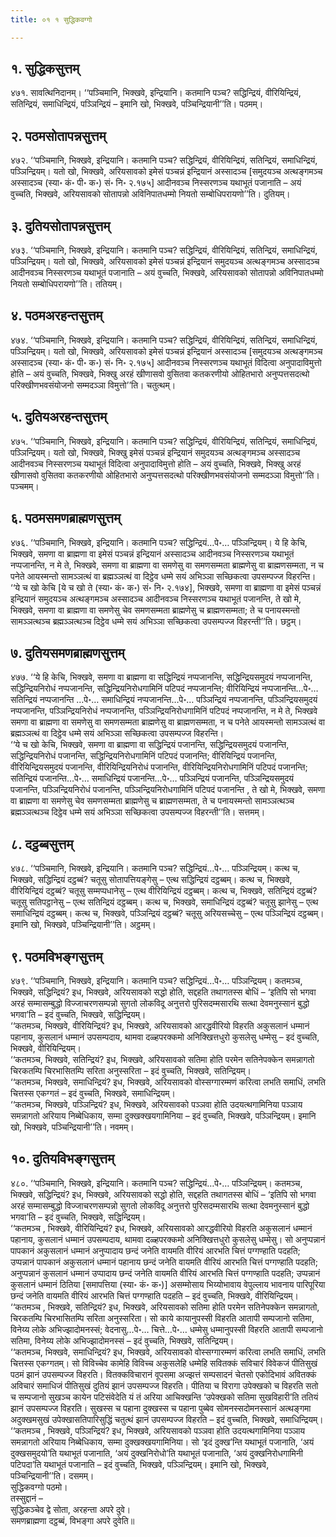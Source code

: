 ```yaml
---
title: ०१ १ सुद्धिकवग्गो

---
```



## १. सुद्धिकसुत्तम्

४७१. सावत्थिनिदानम्। ‘‘पञ्चिमानि, भिक्खवे, इन्द्रियानि। कतमानि पञ्च? सद्धिन्द्रियं, वीरियिन्द्रियं, सतिन्द्रियं, समाधिन्द्रियं, पञ्ञिन्द्रियं – इमानि खो, भिक्खवे, पञ्चिन्द्रियानी’’ति। पठमम्।  


## २. पठमसोतापन्नसुत्तम्

४७२. ‘‘पञ्चिमानि, भिक्खवे, इन्द्रियानि। कतमानि पञ्च? सद्धिन्द्रियं, वीरियिन्द्रियं, सतिन्द्रियं, समाधिन्द्रियं, पञ्ञिन्द्रियम्। यतो खो, भिक्खवे, अरियसावको इमेसं पञ्चन्नं इन्द्रियानं अस्सादञ्च [समुदयञ्च अत्थङ्गमञ्च अस्सादञ्च (स्या॰ कं॰ पी॰ क॰) सं॰ नि॰ २.१७५] आदीनवञ्च निस्सरणञ्च यथाभूतं पजानाति – अयं वुच्चति, भिक्खवे, अरियसावको सोतापन्नो अविनिपातधम्मो नियतो सम्बोधिपरायणो’’ति। दुतियम्।  


## ३. दुतियसोतापन्नसुत्तम्

४७३. ‘‘पञ्चिमानि, भिक्खवे, इन्द्रियानि। कतमानि पञ्च? सद्धिन्द्रियं, वीरियिन्द्रियं, सतिन्द्रियं, समाधिन्द्रियं, पञ्ञिन्द्रियम्। यतो खो, भिक्खवे, अरियसावको इमेसं पञ्चन्नं इन्द्रियानं समुदयञ्च अत्थङ्गमञ्च अस्सादञ्च आदीनवञ्च निस्सरणञ्च यथाभूतं पजानाति – अयं वुच्चति, भिक्खवे, अरियसावको सोतापन्नो अविनिपातधम्मो नियतो सम्बोधिपरायणो’’ति। ततियम्।  


## ४. पठमअरहन्तसुत्तम्

४७४. ‘‘पञ्चिमानि, भिक्खवे, इन्द्रियानि। कतमानि पञ्च? सद्धिन्द्रियं, वीरियिन्द्रियं, सतिन्द्रियं, समाधिन्द्रियं, पञ्ञिन्द्रियम्। यतो खो, भिक्खवे, अरियसावको इमेसं पञ्चन्नं इन्द्रियानं अस्सादञ्च [समुदयञ्च अत्थङ्गमञ्च अस्सादञ्च (स्या॰ कं॰ पी॰ क॰) सं॰ नि॰ २.१७५] आदीनवञ्च निस्सरणञ्च यथाभूतं विदित्वा अनुपादाविमुत्तो होति – अयं वुच्चति, भिक्खवे, भिक्खु अरहं खीणासवो वुसितवा कतकरणीयो ओहितभारो अनुप्पत्तसदत्थो परिक्खीणभवसंयोजनो सम्मदञ्ञा विमुत्तो’’ति। चतुत्थम्।  


## ५. दुतियअरहन्तसुत्तम्

४७५. ‘‘पञ्चिमानि, भिक्खवे, इन्द्रियानि। कतमानि पञ्च? सद्धिन्द्रियं, वीरियिन्द्रियं, सतिन्द्रियं, समाधिन्द्रियं, पञ्ञिन्द्रियम्। यतो खो, भिक्खवे, भिक्खु इमेसं पञ्चन्नं इन्द्रियानं समुदयञ्च अत्थङ्गमञ्च अस्सादञ्च आदीनवञ्च निस्सरणञ्च यथाभूतं विदित्वा अनुपादाविमुत्तो होति – अयं वुच्चति, भिक्खवे, भिक्खु अरहं खीणासवो वुसितवा कतकरणीयो ओहितभारो अनुप्पत्तसदत्थो परिक्खीणभवसंयोजनो सम्मदञ्ञा विमुत्तो’’ति। पञ्चमम्।  


## ६. पठमसमणब्राह्मणसुत्तम्

४७६. ‘‘पञ्चिमानि, भिक्खवे, इन्द्रियानि। कतमानि पञ्च? सद्धिन्द्रियं…पे॰… पञ्ञिन्द्रियम्। ये हि केचि, भिक्खवे, समणा वा ब्राह्मणा वा इमेसं पञ्चन्नं इन्द्रियानं अस्सादञ्च आदीनवञ्च निस्सरणञ्च यथाभूतं नप्पजानन्ति, न मे ते, भिक्खवे, समणा वा ब्राह्मणा वा समणेसु वा समणसम्मता ब्राह्मणेसु वा ब्राह्मणसम्मता, न च पनेते आयस्मन्तो सामञ्ञत्थं वा ब्रह्मञ्ञत्थं वा दिट्ठेव धम्मे सयं अभिञ्ञा सच्छिकत्वा उपसम्पज्ज विहरन्ति।  
‘‘ये च खो केचि [ये च खो ते (स्या॰ कं॰ क॰) सं॰ नि॰ २.१७४], भिक्खवे, समणा वा ब्राह्मणा वा इमेसं पञ्चन्नं इन्द्रियानं समुदयञ्च अत्थङ्गमञ्च अस्सादञ्च आदीनवञ्च निस्सरणञ्च यथाभूतं पजानन्ति, ते खो मे, भिक्खवे, समणा वा ब्राह्मणा वा समणेसु चेव समणसम्मता ब्राह्मणेसु च ब्राह्मणसम्मता; ते च पनायस्मन्तो सामञ्ञत्थञ्च ब्रह्मञ्ञत्थञ्च दिट्ठेव धम्मे सयं अभिञ्ञा सच्छिकत्वा उपसम्पज्ज विहरन्ती’’ति। छट्ठम्।  


## ७. दुतियसमणब्राह्मणसुत्तम्

४७७. ‘‘ये हि केचि, भिक्खवे, समणा वा ब्राह्मणा वा सद्धिन्द्रियं नप्पजानन्ति, सद्धिन्द्रियसमुदयं नप्पजानन्ति, सद्धिन्द्रियनिरोधं नप्पजानन्ति, सद्धिन्द्रियनिरोधगामिनिं पटिपदं नप्पजानन्ति; वीरियिन्द्रियं नप्पजानन्ति…पे॰… सतिन्द्रियं नप्पजानन्ति …पे॰… समाधिन्द्रियं नप्पजानन्ति…पे॰… पञ्ञिन्द्रियं नप्पजानन्ति, पञ्ञिन्द्रियसमुदयं नप्पजानन्ति, पञ्ञिन्द्रियनिरोधं नप्पजानन्ति, पञ्ञिन्द्रियनिरोधगामिनिं पटिपदं नप्पजानन्ति, न मे ते, भिक्खवे समणा वा ब्राह्मणा वा समणेसु वा समणसम्मता ब्राह्मणेसु वा ब्राह्मणसम्मता, न च पनेते आयस्मन्तो सामञ्ञत्थं वा ब्रह्मञ्ञत्थं वा दिट्ठेव धम्मे सयं अभिञ्ञा सच्छिकत्वा उपसम्पज्ज विहरन्ति।  
‘‘ये च खो केचि, भिक्खवे, समणा वा ब्राह्मणा वा सद्धिन्द्रियं पजानन्ति, सद्धिन्द्रियसमुदयं पजानन्ति, सद्धिन्द्रियनिरोधं पजानन्ति, सद्धिन्द्रियनिरोधगामिनिं पटिपदं पजानन्ति; वीरियिन्द्रियं पजानन्ति, वीरियिन्द्रियसमुदयं पजानन्ति, वीरियिन्द्रियनिरोधं पजानन्ति, वीरियिन्द्रियनिरोधगामिनिं पटिपदं पजानन्ति; सतिन्द्रियं पजानन्ति…पे॰… समाधिन्द्रियं पजानन्ति…पे॰… पञ्ञिन्द्रियं पजानन्ति, पञ्ञिन्द्रियसमुदयं पजानन्ति, पञ्ञिन्द्रियनिरोधं पजानन्ति, पञ्ञिन्द्रियनिरोधगामिनिं पटिपदं पजानन्ति , ते खो मे, भिक्खवे, समणा वा ब्राह्मणा वा समणेसु चेव समणसम्मता ब्राह्मणेसु च ब्राह्मणसम्मता, ते च पनायस्मन्तो सामञ्ञत्थञ्च ब्रह्मञ्ञत्थञ्च दिट्ठेव धम्मे सयं अभिञ्ञा सच्छिकत्वा उपसम्पज्ज विहरन्ती’’ति। सत्तमम्।  


## ८. दट्ठब्बसुत्तम्

४७८. ‘‘पञ्चिमानि, भिक्खवे, इन्द्रियानि। कतमानि पञ्च? सद्धिन्द्रियं…पे॰… पञ्ञिन्द्रियम्। कत्थ च, भिक्खवे, सद्धिन्द्रियं दट्ठब्बं? चतूसु सोतापत्तियङ्गेसु – एत्थ सद्धिन्द्रियं दट्ठब्बम्। कत्थ च, भिक्खवे, वीरियिन्द्रियं दट्ठब्बं? चतूसु सम्मप्पधानेसु – एत्थ वीरियिन्द्रियं दट्ठब्बम्। कत्थ च, भिक्खवे, सतिन्द्रियं दट्ठब्बं? चतूसु सतिपट्ठानेसु – एत्थ सतिन्द्रियं दट्ठब्बम्। कत्थ च, भिक्खवे, समाधिन्द्रियं दट्ठब्बं? चतूसु झानेसु – एत्थ समाधिन्द्रियं दट्ठब्बम्। कत्थ च, भिक्खवे, पञ्ञिन्द्रियं दट्ठब्बं? चतूसु अरियसच्चेसु – एत्थ पञ्ञिन्द्रियं दट्ठब्बम्। इमानि खो, भिक्खवे, पञ्चिन्द्रियानी’’ति। अट्ठमम्।  


## ९. पठमविभङ्गसुत्तम्

४७९. ‘‘पञ्चिमानि, भिक्खवे, इन्द्रियानि। कतमानि पञ्च? सद्धिन्द्रियं…पे॰… पञ्ञिन्द्रियम्। कतमञ्च, भिक्खवे, सद्धिन्द्रियं? इध, भिक्खवे, अरियसावको सद्धो होति, सद्दहति तथागतस्स बोधिं – ‘इतिपि सो भगवा अरहं सम्मासम्बुद्धो विज्जाचरणसम्पन्नो सुगतो लोकविदू अनुत्तरो पुरिसदम्मसारथि सत्था देवमनुस्सानं बुद्धो भगवा’ति – इदं वुच्चति, भिक्खवे, सद्धिन्द्रियम्।  
‘‘कतमञ्च, भिक्खवे, वीरियिन्द्रियं? इध, भिक्खवे, अरियसावको आरद्धवीरियो विहरति अकुसलानं धम्मानं पहानाय, कुसलानं धम्मानं उपसम्पदाय, थामवा दळ्हपरक्कमो अनिक्खित्तधुरो कुसलेसु धम्मेसु – इदं वुच्चति, भिक्खवे, वीरियिन्द्रियम्।  
‘‘कतमञ्च, भिक्खवे, सतिन्द्रियं? इध, भिक्खवे, अरियसावको सतिमा होति परमेन सतिनेपक्केन समन्नागतो चिरकतम्पि चिरभासितम्पि सरिता अनुस्सरिता – इदं वुच्चति, भिक्खवे, सतिन्द्रियम्।  
‘‘कतमञ्च, भिक्खवे, समाधिन्द्रियं? इध, भिक्खवे, अरियसावको वोस्सग्गारम्मणं करित्वा लभति समाधिं, लभति चित्तस्स एकग्गतं – इदं वुच्चति, भिक्खवे, समाधिन्द्रियम्।  
‘‘कतमञ्च, भिक्खवे, पञ्ञिन्द्रियं? इध, भिक्खवे, अरियसावको पञ्ञवा होति उदयत्थगामिनिया पञ्ञाय समन्नागतो अरियाय निब्बेधिकाय, सम्मा दुक्खक्खयगामिनिया – इदं वुच्चति, भिक्खवे, पञ्ञिन्द्रियम्। इमानि खो, भिक्खवे, पञ्चिन्द्रियानी’’ति। नवमम्।  


## १०. दुतियविभङ्गसुत्तम्

४८०. ‘‘पञ्चिमानि, भिक्खवे, इन्द्रियानि। कतमानि पञ्च? सद्धिन्द्रियं…पे॰… पञ्ञिन्द्रियम्। कतमञ्च, भिक्खवे, सद्धिन्द्रियं? इध, भिक्खवे, अरियसावको सद्धो होति, सद्दहति तथागतस्स बोधिं – ‘इतिपि सो भगवा अरहं सम्मासम्बुद्धो विज्जाचरणसम्पन्नो सुगतो लोकविदू अनुत्तरो पुरिसदम्मसारथि सत्था देवमनुस्सानं बुद्धो भगवा’ति – इदं वुच्चति, भिक्खवे, सद्धिन्द्रियम्।  
‘‘कतमञ्च , भिक्खवे, वीरियिन्द्रियं? इध, भिक्खवे, अरियसावको आरद्धवीरियो विहरति अकुसलानं धम्मानं पहानाय, कुसलानं धम्मानं उपसम्पदाय, थामवा दळ्हपरक्कमो अनिक्खित्तधुरो कुसलेसु धम्मेसु। सो अनुप्पन्नानं पापकानं अकुसलानं धम्मानं अनुप्पादाय छन्दं जनेति वायमति वीरियं आरभति चित्तं पग्गण्हाति पदहति; उप्पन्नानं पापकानं अकुसलानं धम्मानं पहानाय छन्दं जनेति वायमति वीरियं आरभति चित्तं पग्गण्हाति पदहति; अनुप्पन्नानं कुसलानं धम्मानं उप्पादाय छन्दं जनेति वायमति वीरियं आरभति चित्तं पग्गण्हाति पदहति; उप्पन्नानं कुसलानं धम्मानं ठितिया [समापत्तिया (स्या॰ कं॰ क॰)] असम्मोसाय भिय्योभावाय वेपुल्लाय भावनाय पारिपूरिया छन्दं जनेति वायमति वीरियं आरभति चित्तं पग्गण्हाति पदहति – इदं वुच्चति, भिक्खवे, वीरियिन्द्रियम्।  
‘‘कतमञ्च , भिक्खवे, सतिन्द्रियं? इध, भिक्खवे, अरियसावको सतिमा होति परमेन सतिनेपक्केन समन्नागतो, चिरकतम्पि चिरभासितम्पि सरिता अनुस्सरिता। सो काये कायानुपस्सी विहरति आतापी सम्पजानो सतिमा, विनेय्य लोके अभिज्झादोमनस्सं; वेदनासु…पे॰… चित्ते…पे॰… धम्मेसु धम्मानुपस्सी विहरति आतापी सम्पजानो सतिमा, विनेय्य लोके अभिज्झादोमनस्सं – इदं वुच्चति, भिक्खवे, सतिन्द्रियम्।  
‘‘कतमञ्च, भिक्खवे, समाधिन्द्रियं? इध, भिक्खवे, अरियसावको वोस्सग्गारम्मणं करित्वा लभति समाधिं, लभति चित्तस्स एकग्गतम्। सो विविच्चेव कामेहि विविच्च अकुसलेहि धम्मेहि सवितक्कं सविचारं विवेकजं पीतिसुखं पठमं झानं उपसम्पज्ज विहरति। वितक्कविचारानं वूपसमा अज्झत्तं सम्पसादनं चेतसो एकोदिभावं अवितक्कं अविचारं समाधिजं पीतिसुखं दुतियं झानं उपसम्पज्ज विहरति। पीतिया च विरागा उपेक्खको च विहरति सतो च सम्पजानो सुखञ्च कायेन पटिसंवेदेति यं तं अरिया आचिक्खन्ति ‘उपेक्खको सतिमा सुखविहारी’ति ततियं झानं उपसम्पज्ज विहरति। सुखस्स च पहाना दुक्खस्स च पहाना पुब्बेव सोमनस्सदोमनस्सानं अत्थङ्गमा अदुक्खमसुखं उपेक्खासतिपारिसुद्धिं चतुत्थं झानं उपसम्पज्ज विहरति – इदं वुच्चति, भिक्खवे, समाधिन्द्रियम्।  
‘‘कतमञ्च , भिक्खवे, पञ्ञिन्द्रियं? इध, भिक्खवे, अरियसावको पञ्ञवा होति उदयत्थगामिनिया पञ्ञाय समन्नागतो अरियाय निब्बेधिकाय, सम्मा दुक्खक्खयगामिनिया। सो ‘इदं दुक्ख’न्ति यथाभूतं पजानाति, ‘अयं दुक्खसमुदयो’ति यथाभूतं पजानाति, ‘अयं दुक्खनिरोधो’ति यथाभूतं पजानाति, ‘अयं दुक्खनिरोधगामिनी पटिपदा’ति यथाभूतं पजानाति – इदं वुच्चति, भिक्खवे, पञ्ञिन्द्रियम्। इमानि खो, भिक्खवे, पञ्चिन्द्रियानी’’ति। दसमम्।  
सुद्धिकवग्गो पठमो।  
तस्सुद्दानं –  
सुद्धिकञ्चेव द्वे सोता, अरहन्ता अपरे दुवे।  
समणब्राह्मणा दट्ठब्बं, विभङ्गा अपरे दुवेति॥  